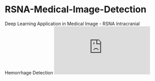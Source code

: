 # RSNA-Medical-Image-Detection
Deep Learning Application in Medical Image - RSNA Intracranial Hemorrhage Detection
![report](https://github.com/Pyligent/RSNA-Medical-Image-Detection/blob/master/Capstone%20Project%20Report_v1.pdf)
